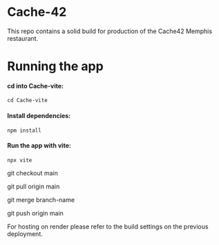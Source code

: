 # Cache-42
This repo contains a solid build for production of the Cache42 Memphis restaurant.

# Running the app

#### cd into Cache-vite:

```
cd Cache-vite
```

#### Install dependencies:

```
npm install
```

#### Run the app with vite:
```
npx vite
```
<!-- Switch to the main branch -->
git checkout main

<!-- Pull the latest changes from the remote main branch -->
git pull origin main

<!-- Merge your branch into the main branch -->
git merge  branch-name

<!-- Push the merged changes to the remote main branch -->
git push origin main


For hosting on render please refer to the build settings on the previous deployment.
